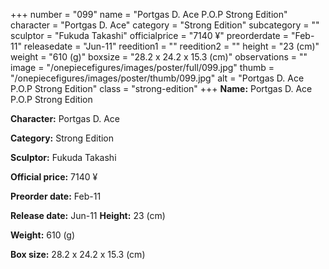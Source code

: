 +++
number = "099"
name = "Portgas D. Ace P.O.P Strong Edition"
character = "Portgas D. Ace"
category = "Strong Edition"
subcategory = ""
sculptor = "Fukuda Takashi"
officialprice = "7140 ¥"
preorderdate = "Feb-11"
releasedate = "Jun-11"
reedition1 = ""
reedition2 = ""
height = "23 (cm)"
weight = "610 (g)"
boxsize = "28.2 x 24.2 x 15.3 (cm)"
observations = ""
image = "/onepiecefigures/images/poster/full/099.jpg"
thumb = "/onepiecefigures/images/poster/thumb/099.jpg"
alt = "Portgas D. Ace P.O.P Strong Edition"
class = "strong-edition"
+++
**Name:** Portgas D. Ace P.O.P Strong Edition

**Character:** Portgas D. Ace

**Category:** Strong Edition 

**Sculptor:** Fukuda Takashi

**Official price:** 7140 ¥

**Preorder date:** Feb-11

**Release date:** Jun-11
**Height:** 23 (cm)

**Weight:** 610 (g)

**Box size:** 28.2 x 24.2 x 15.3 (cm)

